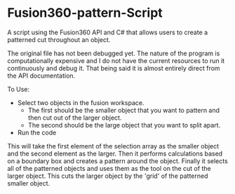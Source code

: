 # Fusion360-pattern-Script
A script using the Fusion360 API and C# that allows users to create a patterned cut throughout an object.

The original file has not been debugged yet. The nature of the program is computationally expensive and I do not have the current resources to run it continuously and debug it. That being said it is almost entirely direct from the API documentation.

To Use:
- Select two objects in the fusion workspace.
  - The first should be the smaller object that you want to pattern and then cut out of the larger object.
  - The second should be the large object that you want to split apart.
- Run the code

This will take the first element of the selection array as the smaller object and the second element as the larger. Then it performs calculations based on a boundary box and creates a pattern around the object. Finally it selects all of the patterned objects and uses them as the tool on the cut of the larger object. This cuts the larger object by the 'grid' of the patterned smaller object. 
